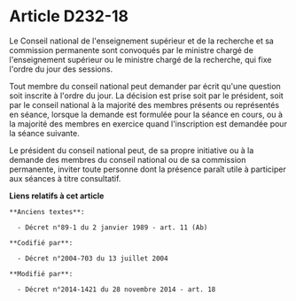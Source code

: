 # Article D232-18

Le Conseil national de l'enseignement supérieur et de la recherche et sa commission permanente sont convoqués par le ministre
chargé de l'enseignement supérieur ou le ministre chargé de la recherche, qui fixe l'ordre du jour des sessions. 

Tout membre du conseil national peut demander par écrit qu'une question soit inscrite à l'ordre du jour. La décision est
prise soit par le président, soit par le conseil national à la majorité des membres présents ou représentés en séance,
lorsque la demande est formulée pour la séance en cours, ou à la majorité des membres en exercice quand l'inscription est
demandée pour la séance suivante. 

Le président du conseil national peut, de sa propre initiative ou à la demande des membres du conseil national ou de sa
commission permanente, inviter toute personne dont la présence paraît utile à participer aux séances à titre consultatif.

**Liens relatifs à cet article**

	**Anciens textes**:

	  - Décret n°89-1 du 2 janvier 1989 - art. 11 (Ab)

	**Codifié par**:

	  - Décret n°2004-703 du 13 juillet 2004

	**Modifié par**:

	  - Décret n°2014-1421 du 28 novembre 2014 - art. 18
